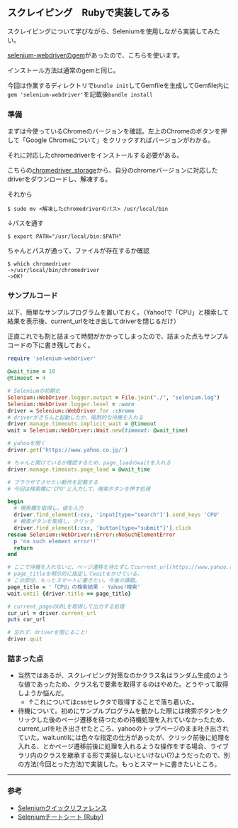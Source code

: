 ## スクレイピング　Rubyで実装してみる

スクレイピングについて学びながら、Seleniumを使用しながら実装してみたい。

[selenium-webdriverのgem](https://github.com/SeleniumHQ/selenium/tree/trunk/rb)があったので、こちらを使います。

インストール方法は通常のgemと同じ。

今回は作業するディレクトリで`bundle init`してGemfileを生成してGemfile内に`gem 'selenium-webdriver'`を記載後`bundle install`

### 準備

まずは今使っているChromeのバージョンを確認。左上のChromeのボタンを押して「Google Chromeについて」をクリックすればバージョンがわかる。

それに対応したchromedriverをインストールする必要がある。

こちらの[chromedriver_storage](http://chromedriver.storage.googleapis.com/index.html)から、自分のchromeバージョンに対応したdriverをダウンロードし、解凍する。

それから

```
$ sudo mv <解凍したchromedriverのパス> /usr/local/bin
```
↓パスを通す

```
$ export PATH="/usr/local/bin:$PATH"
```

ちゃんとパスが通って、ファイルが存在するか確認

```
$ which chromedriver
->/usr/local/bin/chromedriver
->OK!
```

### サンプルコード

以下、簡単なサンプルプログラムを置いておく。（Yahoo!で「CPU」と検索して結果を表示後、current_urlを吐き出してdriverを閉じるだけ）

正直これでも割と詰まって時間がかかってしまったので、詰まった点もサンプルコードの下に書き残しておく。

``` ruby
require 'selenium-webdriver'

@wait_time = 10
@timeout = 4

# Seleniumの初期化
Selenium::WebDriver.logger.output = File.join("./", "selenium.log")
Selenium::WebDriver.logger.level = :warn
driver = Selenium::WebDriver.for :chrome
# driverがきちんと起動したか、暗黙的な待機を入れる
driver.manage.timeouts.implicit_wait = @timeout
wait = Selenium::WebDriver::Wait.new(timeout: @wait_time)

# yahooを開く
driver.get('https://www.yahoo.co.jp/')

# ちゃんと開けているか確認するため、page_loadのwaitを入れる
driver.manage.timeouts.page_load = @wait_time

# ブラウザでさせたい動作を記載する
# 今回は検索欄に'CPU'と入力して、検索ボタンを押す処理

begin
  # 検索欄を取得し、値を入力
  driver.find_element(:css, 'input[type="search"]').send_keys 'CPU'
  # 検索ボタンを取得し、クリック
  driver.find_element(:css, 'button[type="submit"]').click
rescue Selenium::WebDriver::Error::NoSuchElementError
  p 'no such element error!!'
  return
end

# ここで待機を入れないと、ページ遷移を待たずしてcurrent_url(https://www.yahoo.co.jp/')を吐き出してdriverが落ちるので、
# page_titleを明示的に指定してwaitをかけている。
# この部分、もっとスマートに書きたい。今後の課題。
page_title = '「CPU」の検索結果 - Yahoo!検索'
wait.until {driver.title == page_title}

# current_pageのURLを取得して出力する処理
cur_url = driver.current_url
puts cur_url

# 忘れず、driverを閉じること!
driver.quit
```

### 詰まった点
- 当然ではあるが、スクレイピング対策なのかクラス名はランダム生成のような値であったため、クラス名で要素を取得するのはやめた。どうやって取得しようか悩んだ。
  - ↑これについてはcssセレクタで取得することで落ち着いた。
- 待機について。初めにサンプルプログラムを動かした際には検索ボタンをクリックした後のページ遷移を待つための待機処理を入れていなかったため、current_urlを吐き出させたところ、yahooのトップページのまま吐き出されていた。wait.untilには色々な指定の仕方があったが、クリック前後に処理を入れる、とかページ遷移前後に処理を入れるような操作をする場合、ライブラリ内のクラスを継承する形で実装しないといけない(?)ようだったので、別の方法(今回とった方法)で実装した。もっとスマートに書きたいところ。


--- 
### 参考
- [Seleniumクイックリファレンス](https://www.seleniumqref.com/api/webdriver_gyaku.html)
- [Seleniumチートシート [Ruby]](https://morizyun.github.io/web/selenium-cheat-sheet.html) 
